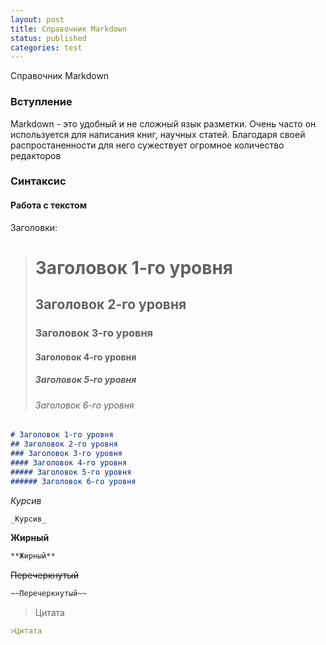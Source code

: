 ```yaml
---
layout: post
title: Справочник Markdown
status: published
categories: test
---
```

Справочник Markdown
### Вступление 
Markdown - это удобный и не сложный язык разметки. 
Очень часто он используется для написания книг, научных статей. 
Благодаря своей распростаненности для него сужествует огромное количество редакторов
### Синтаксис
#### Работа с текстом
Заголовки:
># Заголовок 1-го уровня
>## Заголовок 2-го уровня
>### Заголовок 3-го уровня
>#### Заголовок 4-го уровня
>##### Заголовок 5-го уровня
>###### Заголовок 6-го уровня
```markdown
# Заголовок 1-го уровня
## Заголовок 2-го уровня
### Заголовок 3-го уровня
#### Заголовок 4-го уровня
##### Заголовок 5-го уровня
###### Заголовок 6-го уровня
```
_Курсив_
```markdown
_Курсив_
```
**Жирный**
```markdown
**Жирный**
```
~~Перечеркнутый~~
```markdown
~~Перечеркнутый~~
```
>Цитата
```markdown
>Цитата
```